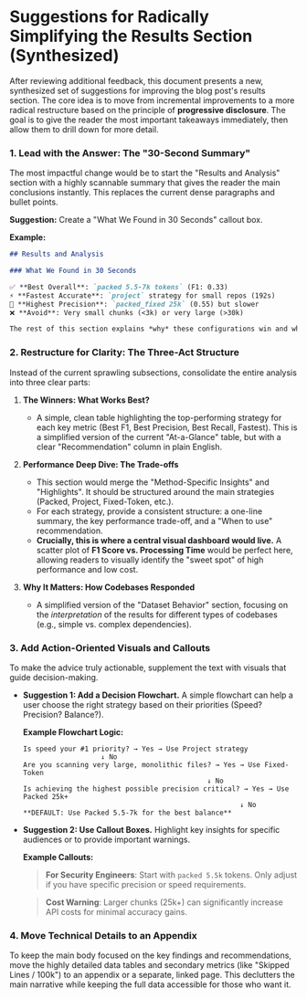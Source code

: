 # Suggestions for Radically Simplifying the Results Section (Synthesized)

After reviewing additional feedback, this document presents a new, synthesized set of suggestions for improving the blog post's results section. The core idea is to move from incremental improvements to a more radical restructure based on the principle of **progressive disclosure**. The goal is to give the reader the most important takeaways immediately, then allow them to drill down for more detail.

### 1. Lead with the Answer: The "30-Second Summary"

The most impactful change would be to start the "Results and Analysis" section with a highly scannable summary that gives the reader the main conclusions instantly. This replaces the current dense paragraphs and bullet points.

**Suggestion:** Create a "What We Found in 30 Seconds" callout box.

**Example:**
```markdown
## Results and Analysis

### What We Found in 30 Seconds

✅ **Best Overall**: `packed 5.5-7k tokens` (F1: 0.33)
⚡ **Fastest Accurate**: `project` strategy for small repos (192s)
🎯 **Highest Precision**: `packed_fixed 25k` (0.55) but slower
❌ **Avoid**: Very small chunks (<3k) or very large (>30k)

The rest of this section explains *why* these configurations win and when to use each.
```

### 2. Restructure for Clarity: The Three-Act Structure

Instead of the current sprawling subsections, consolidate the entire analysis into three clear parts:

1.  **The Winners: What Works Best?**
    *   A simple, clean table highlighting the top-performing strategy for each key metric (Best F1, Best Precision, Best Recall, Fastest). This is a simplified version of the current "At-a-Glance" table, but with a clear "Recommendation" column in plain English.

2.  **Performance Deep Dive: The Trade-offs**
    *   This section would merge the "Method-Specific Insights" and "Highlights". It should be structured around the main strategies (Packed, Project, Fixed-Token, etc.).
    *   For each strategy, provide a consistent structure: a one-line summary, the key performance trade-off, and a "When to use" recommendation.
    *   **Crucially, this is where a central visual dashboard would live.** A scatter plot of **F1 Score vs. Processing Time** would be perfect here, allowing readers to visually identify the "sweet spot" of high performance and low cost.

3.  **Why It Matters: How Codebases Responded**
    *   A simplified version of the "Dataset Behavior" section, focusing on the *interpretation* of the results for different types of codebases (e.g., simple vs. complex dependencies).

### 3. Add Action-Oriented Visuals and Callouts

To make the advice truly actionable, supplement the text with visuals that guide decision-making.

*   **Suggestion 1: Add a Decision Flowchart.** A simple flowchart can help a user choose the right strategy based on their priorities (Speed? Precision? Balance?).

    **Example Flowchart Logic:**
    ```
    Is speed your #1 priority? → Yes → Use Project strategy
                       ↓ No
    Are you scanning very large, monolithic files? → Yes → Use Fixed-Token
                                                 ↓ No
    Is achieving the highest possible precision critical? → Yes → Use Packed 25k+
                                                         ↓ No
    **DEFAULT: Use Packed 5.5-7k for the best balance**
    ```

*   **Suggestion 2: Use Callout Boxes.** Highlight key insights for specific audiences or to provide important warnings.

    **Example Callouts:**
    > **For Security Engineers**: Start with `packed 5.5k` tokens. Only adjust if you have specific precision or speed requirements.

    > **Cost Warning**: Larger chunks (25k+) can significantly increase API costs for minimal accuracy gains.

### 4. Move Technical Details to an Appendix

To keep the main body focused on the key findings and recommendations, move the highly detailed data tables and secondary metrics (like "Skipped Lines / 100k") to an appendix or a separate, linked page. This declutters the main narrative while keeping the full data accessible for those who want it.